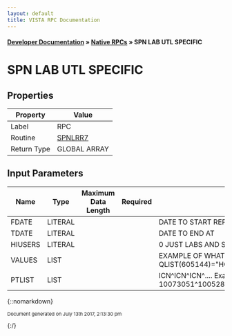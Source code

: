 ```yaml
---
layout: default
title: VISTA RPC Documentation
---
```


#### [Developer Documentation](../index) &#187; [Native RPCs](TableOfContents) &#187; SPN LAB UTL SPECIFIC<br/>
# SPN LAB UTL SPECIFIC



## Properties

Property | Value
--- | ---
Label | RPC
Routine | [SPNLRR7](http://code.osehra.org/dox/Routine_SPNLRR7_source.html)
Return Type | GLOBAL ARRAY


## Input Parameters

Name | Type | Maximum Data Length | Required | Description
--- | --- | --- | --- | ---
FDATE | LITERAL |  |  | DATE TO START REPORT
TDATE | LITERAL |  |  | DATE TO END AT
HIUSERS | LITERAL |  |  | 0 JUST LABS AND STATS1 TO SEE PATIENT USAGE DATA
VALUES | LIST |  |  | EXAMPLE OF WHAT IS IN THE QLIST        S QLIST(605143)&#x3D;&quot;HGB&quot;        S QLIST(605144)&#x3D;&quot;HCT&quot;        S QLIST(605682)&#x3D;&quot;K (OR)&quot;
PTLIST | LIST |  |  | ICN^ICN^ICN^.... Example                  10073051^10052887^10147361^20638^8368^10005030^10017220



{::nomarkdown} <br/><p style="font-size: 11px">Document generated on July 13th 2017, 2:13:30 pm</p>{:/}